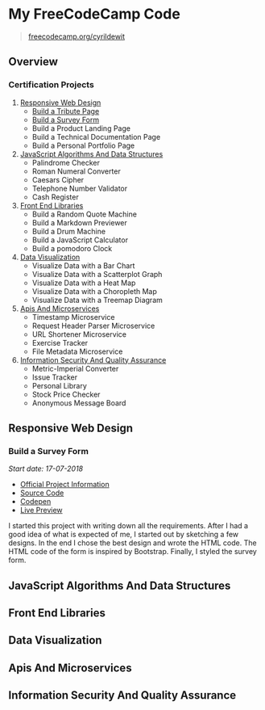 # My FreeCodeCamp Code

> [freecodecamp.org/cyrildewit](https://www.freecodecamp.org/cyrildewit)

## Overview

<!-- This repository contains all the code  -->

### Certification Projects

1. [Responsive Web Design](#responsive-web-design)
    * [Build a Tribute Page](#build-a-tribute-page)
    * [Build a Survey Form](#build-a-survey-form)
    * Build a Product Landing Page
    * Build a Technical Documentation Page
    * Build a Personal Portfolio Page
2. [JavaScript Algorithms And Data Structures](#responsive-web-design)
    * Palindrome Checker
    * Roman Numeral Converter
    * Caesars Cipher
    * Telephone Number Validator
    * Cash Register
3. [Front End Libraries](#responsive-web-design)
    * Build a Random Quote Machine
    * Build a Markdown Previewer
    * Build a Drum Machine
    * Build a JavaScript Calculator
    * Build a pomodoro Clock
4. [Data Visualization](#responsive-web-design)
    * Visualize Data with a Bar Chart
    * Visualize Data with a Scatterplot Graph
    * Visualize Data with a Heat Map
    * Visualize Data with a Choropleth Map
    * Visualize Data with a Treemap Diagram
5. [Apis And Microservices](#responsive-web-design)
    * Timestamp Microservice
    * Request Header Parser Microservice
    * URL Shortener Microservice
    * Exercise Tracker
    * File Metadata Microservice
6. [Information Security And Quality Assurance](#responsive-web-design)
    * Metric-Imperial Converter
    * Issue Tracker
    * Personal Library
    * Stock Price Checker
    * Anonymous Message Board

## Responsive Web Design

### Build a Survey Form

_Start date: 17-07-2018<!--; End date: xx-07-2018-->_

* [Official Project Information](https://learn.freecodecamp.org/responsive-web-design/responsive-web-design-projects/build-a-survey-form)
* [Source Code](responsive-web-design/survey-form)
* [Codepen](https://codepen.io/cyrildewit/pen/yqJMRO)
* [Live Preview](https://codepen.io/cyrildewit/full/yqJMRO/)

I started this project with writing down all the requirements. After I had a good idea of what is expected of me, I started out by sketching a few designs. In the end I chose the best design and wrote the HTML code. The HTML code of the form is inspired by Bootstrap. Finally, I styled the survey form.

## JavaScript Algorithms And Data Structures

## Front End Libraries

## Data Visualization

## Apis And Microservices

## Information Security And Quality Assurance
